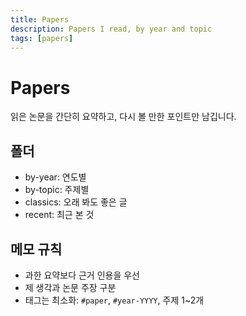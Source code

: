 ```yaml
---
title: Papers
description: Papers I read, by year and topic
tags: [papers]
---
```


# Papers

읽은 논문을 간단히 요약하고, 다시 볼 만한 포인트만 남깁니다.

## 폴더
- by-year: 연도별
- by-topic: 주제별
- classics: 오래 봐도 좋은 글
- recent: 최근 본 것

## 메모 규칙
- 과한 요약보다 근거 인용을 우선
- 제 생각과 논문 주장 구분
- 태그는 최소화: `#paper`, `#year-YYYY`, 주제 1~2개
